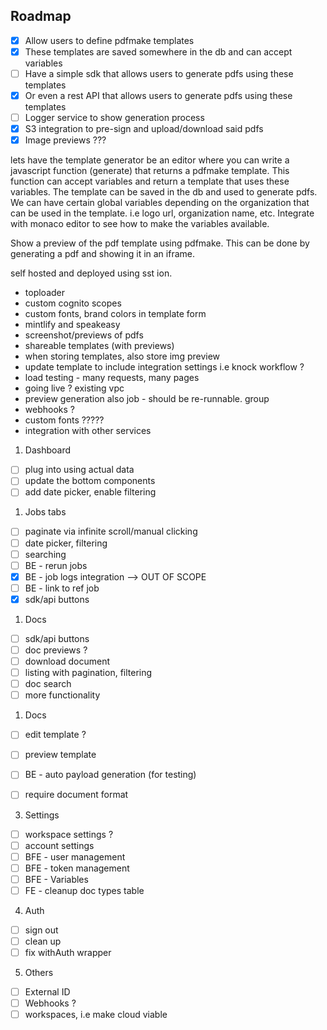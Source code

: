 ## Roadmap
- [x] Allow users to define pdfmake templates
- [x] These templates are saved somewhere in the db and can accept variables
- [ ] Have a simple sdk that allows users to generate pdfs using these templates
- [x] Or even a rest API that allows users to generate pdfs using these templates
- [ ] Logger service to show generation process
- [x] S3 integration to pre-sign and upload/download said pdfs
- [x] Image previews ???

lets have the template generator be an editor where you can write a javascript function (generate) that returns a pdfmake template. This function can accept variables and return a template that uses these variables. The template can be saved in the db and used to generate pdfs. We can have certain global variables depending on the organization that can be used in the template. i.e logo url, organization name, etc.
Integrate with monaco editor to see how to make the variables available.

Show a preview of the pdf template using pdfmake. This can be done by generating a pdf and showing it in an iframe.

self hosted and deployed using sst ion.


- toploader
- custom cognito scopes
- custom fonts, brand colors in template form
- mintlify and speakeasy
- screenshot/previews of pdfs
- shareable templates (with previews)
- when storing templates, also store img preview
- update template to include integration settings i.e knock workflow ?
- load testing - many requests, many pages
- going live ? existing vpc
- preview generation also job - should be re-runnable. group 
- webhooks ?
- custom fonts ?????
- integration with other services


1. Dashboard
- [ ] plug into using actual data
- [ ] update the bottom components
- [ ] add date picker, enable filtering

1. Jobs tabs
- [ ] paginate via infinite scroll/manual clicking
- [ ] date picker, filtering
- [ ] searching
- [ ] BE - rerun jobs
- [x] BE - job logs integration --> OUT OF SCOPE
- [ ] BE - link to ref job
- [x] sdk/api buttons

1. Docs
- [ ] sdk/api buttons
- [ ] doc previews ?
- [ ] download document
- [ ] listing with pagination, filtering
- [ ] doc search
- [ ] more functionality

1. Docs
- [ ] edit template ?
- [ ] preview template
- [ ] BE - auto payload generation (for testing)
- [ ] require document format


3. Settings
- [ ] workspace settings ?
- [ ] account settings
- [ ] BFE - user management
- [ ] BFE - token management
- [ ] BFE - Variables
- [ ] FE - cleanup doc types table

4. Auth
- [ ] sign out
- [ ] clean up
- [ ] fix withAuth wrapper

5. Others
- [ ] External ID
- [ ] Webhooks ?
- [ ] workspaces, i.e make cloud viable
